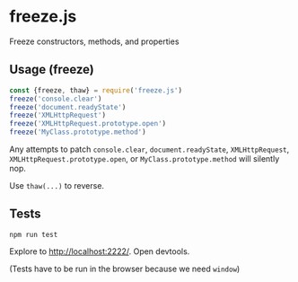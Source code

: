 # freeze.js
Freeze constructors, methods, and properties

## Usage (freeze)
```javascript
const {freeze, thaw} = require('freeze.js')
freeze('console.clear')
freeze('document.readyState')
freeze('XMLHttpRequest')
freeze('XMLHttpRequest.prototype.open')
freeze('MyClass.prototype.method')
```

Any attempts to patch `console.clear`, `document.readyState`, `XMLHttpRequest`, `XMLHttpRequest.prototype.open`, or `MyClass.prototype.method` will silently nop.

Use `thaw(...)` to reverse.

## Tests
```
npm run test
```

Explore to [http://localhost:2222/](http://localhost:2222/). Open devtools.

(Tests have to be run in the browser because we need `window`)
